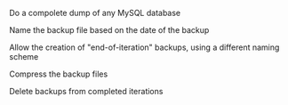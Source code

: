 Do a compolete dump of any MySQL database

Name the backup file based on the date of the backup

Allow the creation of "end-of-iteration" backups, using a different naming
scheme

Compress the backup files

Delete backups from completed iterations
